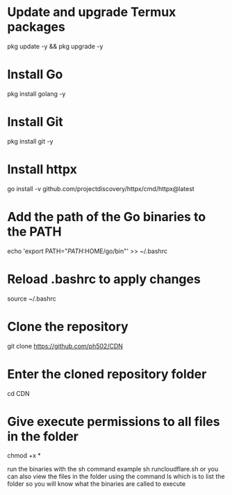 # Update and upgrade Termux packages
pkg update -y && pkg upgrade -y

# Install Go
pkg install golang -y

# Install Git
pkg install git -y

# Install httpx
go install -v github.com/projectdiscovery/httpx/cmd/httpx@latest

# Add the path of the Go binaries to the PATH
echo 'export PATH="$PATH:$HOME/go/bin"' >> ~/.bashrc

# Reload .bashrc to apply changes
source ~/.bashrc

# Clone the repository
git clone https://github.com/ph502/CDN

# Enter the cloned repository folder
cd CDN

# Give execute permissions to all files in the folder
chmod +x *

run the binaries with the sh command 
example
sh runcloudflare.sh
or you can also view the files in the folder using the command 
ls
which is to list the folder so you will know what the binaries are called to execute
